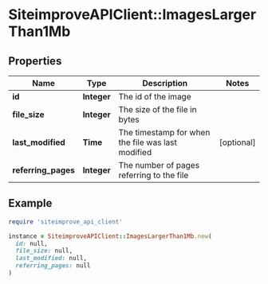 # SiteimproveAPIClient::ImagesLargerThan1Mb

## Properties

| Name | Type | Description | Notes |
| ---- | ---- | ----------- | ----- |
| **id** | **Integer** | The id of the image |  |
| **file_size** | **Integer** | The size of the file in bytes |  |
| **last_modified** | **Time** | The timestamp for when the file was last modified | [optional] |
| **referring_pages** | **Integer** | The number of pages referring to the file |  |

## Example

```ruby
require 'siteimprove_api_client'

instance = SiteimproveAPIClient::ImagesLargerThan1Mb.new(
  id: null,
  file_size: null,
  last_modified: null,
  referring_pages: null
)
```

